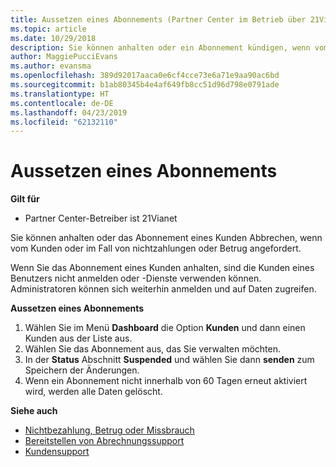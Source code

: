```yaml
---
title: Aussetzen eines Abonnements (Partner Center im Betrieb über 21Vianet)
ms.topic: article
ms.date: 10/29/2018
description: Sie können anhalten oder ein Abonnement kündigen, wenn vom Kunden oder im Fall von nichtzahlungen oder Betrug angefordert.
author: MaggiePucciEvans
ms.author: evansma
ms.openlocfilehash: 389d92017aaca0e6cf4cce73e6a71e9aa90ac6bd
ms.sourcegitcommit: b1ab80345b4e4af649fb8cc51d96d798e0791ade
ms.translationtype: HT
ms.contentlocale: de-DE
ms.lasthandoff: 04/23/2019
ms.locfileid: "62132110"
---
```

# <a name="suspend-a-subscription"></a>Aussetzen eines Abonnements

**Gilt für**

-   Partner Center-Betreiber ist 21Vianet

Sie können anhalten oder das Abonnement eines Kunden Abbrechen, wenn vom Kunden oder im Fall von nichtzahlungen oder Betrug angefordert.

Wenn Sie das Abonnement eines Kunden anhalten, sind die Kunden eines Benutzers nicht anmelden oder -Dienste verwenden können. Administratoren können sich weiterhin anmelden und auf Daten zugreifen.

**Aussetzen eines Abonnements**

1.  Wählen Sie im Menü **Dashboard** die Option **Kunden** und dann einen Kunden aus der Liste aus.
2.  Wählen Sie das Abonnement aus, das Sie verwalten möchten.
3.  In der **Status** Abschnitt **Suspended** und wählen Sie dann **senden** zum Speichern der Änderungen.
4.  Wenn ein Abonnement nicht innerhalb von 60 Tagen erneut aktiviert wird, werden alle Daten gelöscht.

**Siehe auch**

-   [Nichtbezahlung, Betrug oder Missbrauch](non-payment-fraud-or-misuse.md)
-   [Bereitstellen von Abrechnungssupport](provide-billing-support.md)
-   [Kundensupport](customer-support.md)